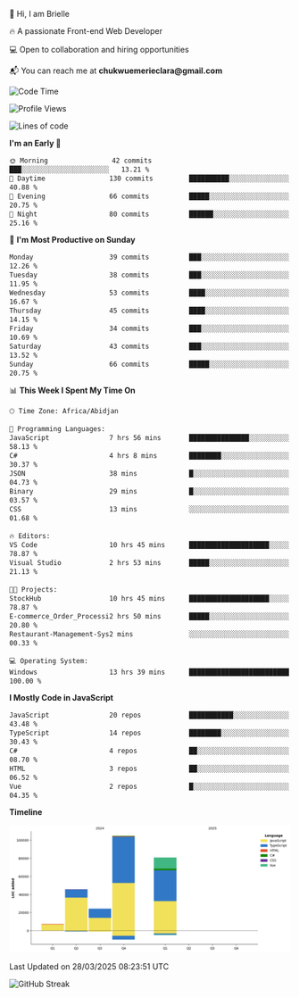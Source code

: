 <div align="left">
  <p>👋 Hi, I am Brielle</p>
  <p>🔥 A passionate Front-end Web Developer</p>
  <p>💻 Open to collaboration and hiring opportunities</p>
  <p>📬 You can reach me at <strong>chukwuemerieclara@gmail.com</strong></p>
</div>


 
 <!--START_SECTION:waka-->
![Code Time](http://img.shields.io/badge/Code%20Time-554%20hrs%2033%20mins-blue)

![Profile Views](http://img.shields.io/badge/Profile%20Views-0-blue)

![Lines of code](https://img.shields.io/badge/From%20Hello%20World%20I%27ve%20Written-262.6%20thousand%20lines%20of%20code-blue)

**I'm an Early 🐤** 

```text
🌞 Morning                42 commits          ███░░░░░░░░░░░░░░░░░░░░░░   13.21 % 
🌆 Daytime                130 commits         ██████████░░░░░░░░░░░░░░░   40.88 % 
🌃 Evening                66 commits          █████░░░░░░░░░░░░░░░░░░░░   20.75 % 
🌙 Night                  80 commits          ██████░░░░░░░░░░░░░░░░░░░   25.16 % 
```
📅 **I'm Most Productive on Sunday** 

```text
Monday                   39 commits          ███░░░░░░░░░░░░░░░░░░░░░░   12.26 % 
Tuesday                  38 commits          ███░░░░░░░░░░░░░░░░░░░░░░   11.95 % 
Wednesday                53 commits          ████░░░░░░░░░░░░░░░░░░░░░   16.67 % 
Thursday                 45 commits          ████░░░░░░░░░░░░░░░░░░░░░   14.15 % 
Friday                   34 commits          ███░░░░░░░░░░░░░░░░░░░░░░   10.69 % 
Saturday                 43 commits          ███░░░░░░░░░░░░░░░░░░░░░░   13.52 % 
Sunday                   66 commits          █████░░░░░░░░░░░░░░░░░░░░   20.75 % 
```


📊 **This Week I Spent My Time On** 

```text
🕑︎ Time Zone: Africa/Abidjan

💬 Programming Languages: 
JavaScript               7 hrs 56 mins       ███████████████░░░░░░░░░░   58.13 % 
C#                       4 hrs 8 mins        ████████░░░░░░░░░░░░░░░░░   30.37 % 
JSON                     38 mins             █░░░░░░░░░░░░░░░░░░░░░░░░   04.73 % 
Binary                   29 mins             █░░░░░░░░░░░░░░░░░░░░░░░░   03.57 % 
CSS                      13 mins             ░░░░░░░░░░░░░░░░░░░░░░░░░   01.68 % 

🔥 Editors: 
VS Code                  10 hrs 45 mins      ████████████████████░░░░░   78.87 % 
Visual Studio            2 hrs 53 mins       █████░░░░░░░░░░░░░░░░░░░░   21.13 % 

🐱‍💻 Projects: 
StockHub                 10 hrs 45 mins      ████████████████████░░░░░   78.87 % 
E-commerce_Order_Processi2 hrs 50 mins       █████░░░░░░░░░░░░░░░░░░░░   20.80 % 
Restaurant-Management-Sys2 mins              ░░░░░░░░░░░░░░░░░░░░░░░░░   00.33 % 

💻 Operating System: 
Windows                  13 hrs 39 mins      █████████████████████████   100.00 % 
```

**I Mostly Code in JavaScript** 

```text
JavaScript               20 repos            ███████████░░░░░░░░░░░░░░   43.48 % 
TypeScript               14 repos            ████████░░░░░░░░░░░░░░░░░   30.43 % 
C#                       4 repos             ██░░░░░░░░░░░░░░░░░░░░░░░   08.70 % 
HTML                     3 repos             ██░░░░░░░░░░░░░░░░░░░░░░░   06.52 % 
Vue                      2 repos             █░░░░░░░░░░░░░░░░░░░░░░░░   04.35 % 
```



**Timeline**

![Lines of Code chart](https://raw.githubusercontent.com/Brielle28/Brielle28/main/assets/bar_graph.png)


 Last Updated on 28/03/2025 08:23:51 UTC
<!--END_SECTION:waka-->

![GitHub Streak](https://github-readme-streak-stats.herokuapp.com/?user=Brielle28)



